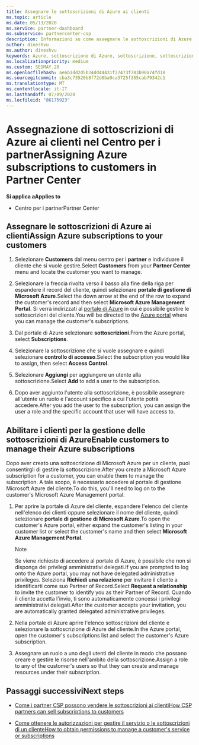 ```yaml
---
title: Assegnare le sottoscrizioni di Azure ai clienti
ms.topic: article
ms.date: 05/13/2020
ms.service: partner-dashboard
ms.subservice: partnercenter-csp
description: Informazioni su come assegnare le sottoscrizioni di Azure ai clienti nel centro per i partner e su come consentire ai clienti di gestire le proprie sottoscrizioni.
author: dineshvu
ms.author: dineshvu
keywords: Azure, sottoscrizione di Azure, sottoscrizione, sottoscrizioni, assegna sottoscrizione, Gestisci sottoscrizione di Azure
ms.localizationpriority: medium
ms.custom: SEOMAY.20
ms.openlocfilehash: ae6b1dd2d5b24dd44431f27473f783b90a74fd18
ms.sourcegitcommit: cba3c73520b8f72d0ba9ca3725f355cab79342c1
ms.translationtype: MT
ms.contentlocale: it-IT
ms.lasthandoff: 07/09/2020
ms.locfileid: "86175923"
---
```

# <a name="assigning-azure-subscriptions-to-customers-in-partner-center"></a><span data-ttu-id="56617-104">Assegnazione di sottoscrizioni di Azure ai clienti nel Centro per i partner</span><span class="sxs-lookup"><span data-stu-id="56617-104">Assigning Azure subscriptions to customers in Partner Center</span></span>

<span data-ttu-id="56617-105">**Si applica a**</span><span class="sxs-lookup"><span data-stu-id="56617-105">**Applies to**</span></span>

- <span data-ttu-id="56617-106">Centro per i partner</span><span class="sxs-lookup"><span data-stu-id="56617-106">Partner Center</span></span>

## <a name="assign-azure-subscriptions-to-your-customers"></a><span data-ttu-id="56617-107">Assegnare le sottoscrizioni di Azure ai clienti</span><span class="sxs-lookup"><span data-stu-id="56617-107">Assign Azure subscriptions to your customers</span></span>

1. <span data-ttu-id="56617-108">Selezionare **Customers** dal menu centro per i **partner** e individuare il cliente che si vuole gestire.</span><span class="sxs-lookup"><span data-stu-id="56617-108">Select **Customers** from your **Partner Center** menu and locate the customer you want to manage.</span></span>

2. <span data-ttu-id="56617-109">Selezionare la freccia rivolta verso il basso alla fine della riga per espandere il record del cliente, quindi selezionare **portale di gestione di Microsoft Azure**.</span><span class="sxs-lookup"><span data-stu-id="56617-109">Select the down arrow at the end of the row to expand the customer's record and then select **Microsoft Azure Management Portal**.</span></span> <span data-ttu-id="56617-110">Si verrà indirizzati al [portale di Azure](https://portal.azure.com/) in cui è possibile gestire le sottoscrizioni del cliente.</span><span class="sxs-lookup"><span data-stu-id="56617-110">You will be directed to the [Azure portal](https://portal.azure.com/) where you can manage the customer's subscriptions.</span></span>

3. <span data-ttu-id="56617-111">Dal portale di Azure selezionare **sottoscrizioni**.</span><span class="sxs-lookup"><span data-stu-id="56617-111">From the Azure portal, select **Subscriptions**.</span></span>

4. <span data-ttu-id="56617-112">Selezionare la sottoscrizione che si vuole assegnare e quindi selezionare **controllo di accesso**.</span><span class="sxs-lookup"><span data-stu-id="56617-112">Select the subscription you would like to assign, then select **Access Control**.</span></span>

5. <span data-ttu-id="56617-113">Selezionare **Aggiungi** per aggiungere un utente alla sottoscrizione.</span><span class="sxs-lookup"><span data-stu-id="56617-113">Select **Add** to add a user to the subscription.</span></span> 

6. <span data-ttu-id="56617-114">Dopo aver aggiunto l'utente alla sottoscrizione, è possibile assegnare all'utente un ruolo e l'account specifico a cui l'utente potrà accedere.</span><span class="sxs-lookup"><span data-stu-id="56617-114">After you add the user to the subscription, you can assign the user a role and the specific account that user will have access to.</span></span>

## <a name="enable-customers-to-manage-their-azure-subscriptions"></a><span data-ttu-id="56617-115">Abilitare i clienti per la gestione delle sottoscrizioni di Azure</span><span class="sxs-lookup"><span data-stu-id="56617-115">Enable customers to manage their Azure subscriptions</span></span>

<span data-ttu-id="56617-116">Dopo aver creato una sottoscrizione di Microsoft Azure per un cliente, puoi consentirgli di gestire la sottoscrizione.</span><span class="sxs-lookup"><span data-stu-id="56617-116">After you create a Microsoft Azure subscription for a customer, you can enable them to manage the subscription.</span></span> <span data-ttu-id="56617-117">A tale scopo, è necessario accedere al portale di gestione Microsoft Azure del cliente.</span><span class="sxs-lookup"><span data-stu-id="56617-117">To do this, you'll need to log on to the customer's Microsoft Azure Management portal.</span></span> 

1. <span data-ttu-id="56617-118">Per aprire la portale di Azure del cliente, espandere l'elenco del cliente nell'elenco dei clienti oppure selezionare il nome del cliente, quindi selezionare **portale di gestione di Microsoft Azure**.</span><span class="sxs-lookup"><span data-stu-id="56617-118">To open the customer's Azure portal, either expand the customer's listing in your customer list or select the customer's name and then select **Microsoft Azure Management Portal**.</span></span>

   > [!NOTE]  
   > <span data-ttu-id="56617-119">Se viene richiesto di accedere al portale di Azure, è possibile che non si disponga dei privilegi amministrativi delegati.</span><span class="sxs-lookup"><span data-stu-id="56617-119">If you are prompted to log onto the Azure portal, you may not have delegated administrative privileges.</span></span> <span data-ttu-id="56617-120">Seleziona **Richiedi una relazione** per invitare il cliente a identificarti come suo Partner of Record.</span><span class="sxs-lookup"><span data-stu-id="56617-120">Select **Request a relationship** to invite the customer to identify you as their Partner of Record.</span></span> <span data-ttu-id="56617-121">Quando il cliente accetta l'invio, ti sono automaticamente concessi i privilegi amministrativi delegati.</span><span class="sxs-lookup"><span data-stu-id="56617-121">After the customer accepts your invitation, you are automatically granted delegated administrative privileges.</span></span>

2. <span data-ttu-id="56617-122">Nella portale di Azure aprire l'elenco sottoscrizioni del cliente e selezionare la sottoscrizione di Azure del cliente.</span><span class="sxs-lookup"><span data-stu-id="56617-122">In the Azure portal, open the customer's subscriptions list and select the customer's Azure subscription.</span></span>

3. <span data-ttu-id="56617-123">Assegnare un ruolo a uno degli utenti del cliente in modo che possano creare e gestire le risorse nell'ambito della sottoscrizione.</span><span class="sxs-lookup"><span data-stu-id="56617-123">Assign a role to any of the customer's users so that they can create and manage resources under their subscription.</span></span>

## <a name="next-steps"></a><span data-ttu-id="56617-124">Passaggi successivi</span><span class="sxs-lookup"><span data-stu-id="56617-124">Next steps</span></span>

- [<span data-ttu-id="56617-125">Come i partner CSP possono vendere le sottoscrizioni ai clienti</span><span class="sxs-lookup"><span data-stu-id="56617-125">How CSP partners can sell subscriptions to customers</span></span>](customer-subscriptions.md)

- [<span data-ttu-id="56617-126">Come ottenere le autorizzazioni per gestire il servizio o le sottoscrizioni di un cliente</span><span class="sxs-lookup"><span data-stu-id="56617-126">How to obtain permissions to manage a customer's service or subscriptions</span></span>](customers-revoke-admin-privileges.md)
